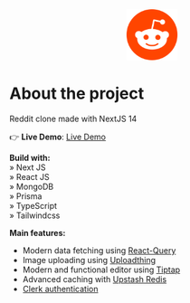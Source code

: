 <div align='center'>
  <img src='/public/assets/images/logo.png' width='90' heigth='90'>
</div>

# About the project

Reddit clone made with NextJS 14

👉 **Live Demo**: [Live Demo](https://reddit-ccristiann.vercel.app)

**Build with:** \
» Next JS \
» React JS \
» MongoDB \
» Prisma \
» TypeScript \
» Tailwindcss

**Main features:**

- Modern data fetching using [React-Query](https://tanstack.com/query/v3/)
- Image uploading using [Uploadthing](https://uploadthing.com)
- Modern and functional editor using [Tiptap](https://tiptap.dev/)
- Advanced caching with [Upstash Redis](https://upstash.com)
- [Clerk authentication](https://clerk.com)
